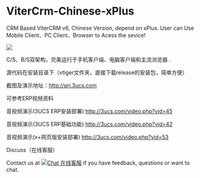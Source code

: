 # ViterCrm-Chinese-xPlus
CRM Based ViterCRM v6, Chinese Version, depend on xPlus.  User can Use Mobile Client、PC Client、Browser to Acess the sevice!

![](http://prj.3ucs.com/temp/Screenshot_2019-12-06-11-05-48.png)

C/S、B/S双架构，完美运行于手机客户端、电脑客户端和主流浏览器 .

源代码在安装目录下（vtiger文件夹，直接下载release的安装包，简单方便）

截图及演示地址：http://prj.3ucs.com

可参考ERP视频资料

音视频演示(3UCS ERP安装部署) http://3ucs.com/video.php?vid=45

音视频演示(3UCS ERP基础功能) http://3ucs.com/video.php?vid=42

音视频演示(x+网页版安装部署) http://3ucs.com/video.php?vid=53


Discuss（在线客服）

Contact us at <a href="http://3ucs.com/xchat/index.php?enterurl=http%3A%2F%2Fgithub.crm.3ucs.com%2F" target="_blank"><img src="http://3ucs.com/images/livechat.png" alt="Chat 在线客服"/></a> if you have feedback, questions or want to chat. 



